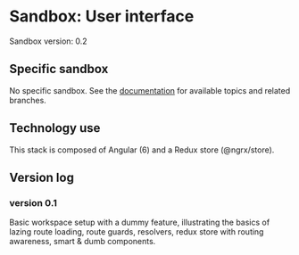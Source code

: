 # Sandbox: User interface

Sandbox version: 0.2

## Specific sandbox

No specific sandbox. See the [documentation](../documentation/README.md) for available topics and related branches.

## Technology use

This stack is composed of Angular (6) and a Redux store (@ngrx/store).

## Version log

### version 0.1

Basic workspace setup with a dummy feature, illustrating the basics of lazing route loading, route guards, resolvers, redux store with routing awareness, smart & dumb components.
